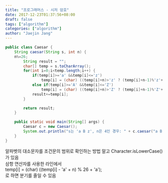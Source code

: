 ```yaml
---
title: "프로그래머스 - 시저 암호"
date: 2017-12-23T01:37:56+08:00
draft: false
tags: ["algorithm"]
categories: ["algorithm"]
author: "Jaejin Jang"
---
```


```java
public class Caesar {
    String caesar(String s, int n) {
    n%=26;
        String result = "";
        char[] temp = s.toCharArray();
        for(int i=0;i<temp.length;i++) {
            if(temp[i]>='a' &&temp[i]<='z')
                temp[i] = (char) ((temp[i]+n)>'z' ? (temp[i]+n-1)%'z'+'a' : (temp[i]+n));  
            else if(temp[i]>='A' &&temp[i]<='Z')
                temp[i] = (char) ((temp[i]+n)>'Z' ? (temp[i]+n-1)%'Z'+'A' : (temp[i]+n));
            result+=temp[i];
        }

        return result;
    }

    public static void main(String[] args) {
        Caesar c = new Caesar();
        System.out.println("s는 'a B z', n은 4인 경우: " + c.caesar("a B z", 4));
    }
}
```
알파벳의 대소문자를 조건문의 범위로 확인하는 방법 말고 Character.isLowerCase()가 있음<br>
삼항 연산자를 사용한 라인에서<br>
temp[i] = (char) ((temp[i] - 'a' + n) % 26 + 'a'); <br>
로 하면 분기를 줄일 수 있음
